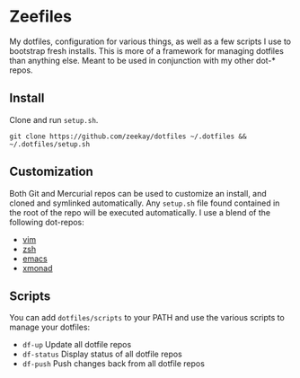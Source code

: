 Zeefiles
========
My dotfiles, configuration for various things, as well as a few scripts I use to bootstrap fresh installs. This is more of a framework for managing dotfiles than anything else. Meant to be used in conjunction with my other dot-* repos.

Install
-------
Clone and run `setup.sh`.

    git clone https://github.com/zeekay/dotfiles ~/.dotfiles && ~/.dotfiles/setup.sh

Customization
-------------
Both Git and Mercurial repos can be used to customize an install, and cloned and symlinked automatically. Any `setup.sh` file found contained in the root of the repo will be executed automatically. I use a blend of the following dot-repos:

- [vim](https://github.com/zeekay/dot-vim)
- [zsh](https://github.com/zeekay/dot-zsh)
- [emacs](https://github.com/zeekay/dot-emacs)
- [xmonad](https://github.com/zeekay/dot-xmonad)

Scripts
-------
You can add `dotfiles/scripts` to your PATH and use the various scripts to manage your dotfiles:

- `df-up`       Update all dotfile repos
- `df-status`   Display status of all dotfile repos
- `df-push`     Push changes back from all dotfile repos
